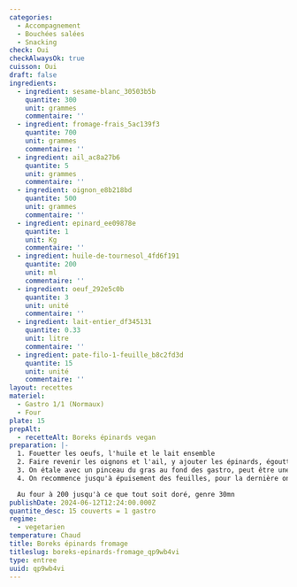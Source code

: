 ```yaml
---
categories:
  - Accompagnement
  - Bouchées salées
  - Snacking
check: Oui
checkAlwaysOk: true
cuisson: Oui
draft: false
ingredients:
  - ingredient: sesame-blanc_30503b5b
    quantite: 300
    unit: grammes
    commentaire: ''
  - ingredient: fromage-frais_5ac139f3
    quantite: 700
    unit: grammes
    commentaire: ''
  - ingredient: ail_ac8a27b6
    quantite: 5
    unit: grammes
    commentaire: ''
  - ingredient: oignon_e8b218bd
    quantite: 500
    unit: grammes
    commentaire: ''
  - ingredient: epinard_ee09878e
    quantite: 1
    unit: Kg
    commentaire: ''
  - ingredient: huile-de-tournesol_4fd6f191
    quantite: 200
    unit: ml
    commentaire: ''
  - ingredient: oeuf_292e5c0b
    quantite: 3
    unit: unité
    commentaire: ''
  - ingredient: lait-entier_df345131
    quantite: 0.33
    unit: litre
    commentaire: ''
  - ingredient: pate-filo-1-feuille_b8c2fd3d
    quantite: 15
    unit: unité
    commentaire: ''
layout: recettes
materiel:
  - Gastro 1/1 (Normaux)
  - Four
plate: 15
prepAlt:
  - recetteAlt: Boreks épinards vegan
preparation: |-
  1. Fouetter les oeufs, l'huile et le lait ensemble
  2. Faire revenir les oignons et l'ail, y ajouter les épinards, égoutter avant de mélanger avec le fromage de  façon pas trop lisse ( genre on laisse des bouts)
  3. On étale avec un pinceau du gras au fond des gastro, peut être une feuille de papier sulfurisé aussi, et on étale une ou deux feuilles pour que les 4 bords du plats soient couvert par cette première feuille, on badigeonne de liquide, une autre feuille de filo qui ne dépassent pas sur les côtés cette fois ci mais au contraire on peut les froisser pour les faire entrer dans le cadre, on empile trois strate la dernière pas de liquide mais du mélange épinard fromage
  4. On recommence jusqu'à épuisement des feuilles, pour la dernière on vide le liquide, qu'on fait bien pénétrer et on parsème de sésame;

  Au four à 200 jusqu'à ce que tout soit doré, genre 30mn
publishDate: 2024-06-12T12:24:00.000Z
quantite_desc: 15 couverts = 1 gastro
regime:
  - vegetarien
temperature: Chaud
title: Boreks épinards fromage
titleslug: boreks-epinards-fromage_qp9wb4vi
type: entree
uuid: qp9wb4vi
---
```


